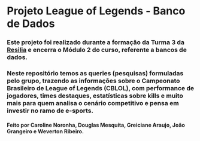 # Projeto League of Legends - Banco de Dados


### Este projeto foi realizado durante a formação da Turma 3 da [Resilia](https://www.resilia.work/) e encerra o Módulo 2 do curso, referente a bancos de dados.
    
### Neste repositório temos as queries (pesquisas) formuladas pelo grupo, trazendo as informações sobre o Campeonato Brasileiro de League of Legends (CBLOL), com performance de jogadores, times destaques, estatísticas sobre kills e muito mais para quem analisa o cenário competitivo e pensa em investir no ramo de e-sports.


#### Feito por Caroline Noronha, Douglas Mesquita, Greiciane Araujo, João Grangeiro e Weverton Ribeiro.
